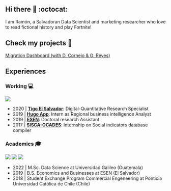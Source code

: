 ## Hi there 👋 :octocat: 

I am Ramón, a Salvadoran Data Scientist and marketing researcher who love to read fictional history and play Fortnite!

## Check my projects 🚀

[Migration Dashboard (with D. Cornejo & G. Reyes)](https://migracion-latam-uc2018.herokuapp.com/)

## Experiences

### Working :computer:

![](https://raw.githubusercontent.com/madebybowtie/FlagKit/master/Assets/PNG/SV%402x.png)

* 2020 | **[Tigo El Salvador](https://www.tigo.com.sv/)**: Digital-Quantitative Research Specialist
* 2019 | **[Hugo App](https://hugoapp.com/)**: Intern as Regional business intelligence Analyst
* 2019 | **[ESEN](https://www.esen.edu.sv/)**:  Doctoral research Assistant
* 2017 | **[SISCA-OCADES](https://www.sisca.int/ocades)**: Internship on Social indicators database compiler


### Academics :mortar_board:

![](https://raw.githubusercontent.com/madebybowtie/FlagKit/master/Assets/PNG/GT%402x.png)
![](https://raw.githubusercontent.com/madebybowtie/FlagKit/master/Assets/PNG/SV%402x.png)
![](https://raw.githubusercontent.com/madebybowtie/FlagKit/master/Assets/PNG/CL%402x.png)


* 2022 | M.Sc. Data Science at Universidad Galileo (Guatemala)
* 2019 | B.S. Economics and Businesses at ESEN (El Salvador)
* 2018 | Student Exchange Program Commercial Engeneering at Ponticia Universidad Católica de Chile (Chile)


<!--
**ramonescobar/ramonescobar** is a ✨ _special_ ✨ repository because its `README.md` (this file) appears on your GitHub profile.

Here are some ideas to get you started:


- 👯 I’m looking to collaborate on ...
- 🤔 I’m looking for help with ...
- 💬 Ask me about ...
- 📫 How to reach me: ...
- 😄 Pronouns: ...
- ⚡ Fun fact: ...
-->
